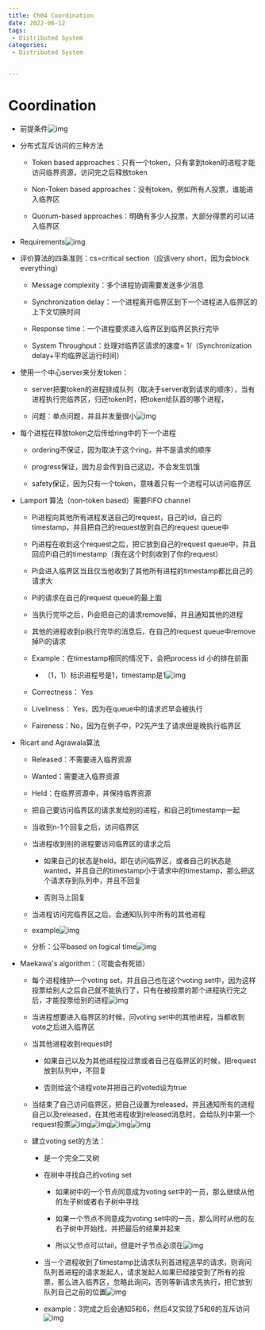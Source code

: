 ```yaml
---
title: Ch04 Coordination
date: 2022-06-12
tags:
 - Distributed System
categories:
 - Distributed System


---
```


# Coordination

- 前提条件![img](https://api2.mubu.com/v3/document_image/3f53fa35-48e0-4821-88b6-6b7e521e7ac2-14899999.jpg)

- 分布式互斥访问的三种方法

  - Token based approaches：只有一个token，只有拿到token的进程才能访问临界资源，访问完之后释放token

  - Non-Token based approaches：没有token，例如所有人投票，谁能进入临界区

  - Quorum-based approaches：明确有多少人投票，大部分得票的可以进入临界区

- Requirements![img](https://api2.mubu.com/v3/document_image/7984240b-2608-4880-b7a3-3232bd6eafd9-14899999.jpg)

- 评价算法的四条准则：cs=critical section（应该very short，因为会block everything）

  

  - Message complexity：多个进程协调需要发送多少消息

  - Synchronization delay：一个进程离开临界区到下一个进程进入临界区的上下文切换时间

  - Response time：一个进程要求进入临界区到临界区执行完毕

  - System Throughput：处理对临界区请求的速度= 1/（Synchronization delay+平均临界区运行时间）

- 使用一个中心server来分发token：

  

  - server把要token的进程排成队列（取决于server收到请求的顺序），当有进程执行完临界区，归还token时，把token给队首的哪个进程，

  - 问题：单点问题，并且并发量很小![img](https://api2.mubu.com/v3/document_image/859e915e-0ca9-4e9b-8710-49102ac33dfc-14899999.jpg)

- 每个进程在释放token之后传给ring中的下一个进程

  

  - ordering不保证，因为取决于这个ring，并不是请求的顺序

  - progress保证，因为总会传到自己这边，不会发生饥饿

  - safety保证，因为只有一个token，意味着只有一个进程可以访问临界区

- Lamport 算法（non-token based）需要FIFO channel

  - Pi进程向其他所有进程发送自己的request，自己的id，自己的timestamp，并且把自己的request放到自己的request queue中

  - Pj进程在收到这个request之后，把它放到自己的request queue中，并且回应Pi自己的timestamp（我在这个时刻收到了你的request）

  - Pi会进入临界区当且仅当他收到了其他所有进程的timestamp都比自己的请求大

  - Pi的请求在自己的request queue的最上面

  - 当执行完毕之后，Pi会把自己的请求remove掉，并且通知其他的进程

  - 其他的进程收到pi执行完毕的消息后，在自己的request queue中remove掉Pi的请求

  - Example：在timestamp相同的情况下，会把process id 小的排在前面
    - （1，1）标识进程号是1，timestamp是1![img](https://api2.mubu.com/v3/document_image/fe7e1e21-e6bd-4e42-a452-6588917d0b0e-14899999.jpg)

  - Correctness： Yes

  - Liveliness： Yes，因为在queue中的请求迟早会被执行

  - Faireness：No，因为在例子中，P2先产生了请求但是晚执行临界区

- Ricart and Agrawala算法

  - Released：不需要进入临界资源

  - Wanted：需要进入临界资源

  - Held：在临界资源中，并保持临界资源

  - 把自己要访问临界区的请求发给别的进程，和自己的timestamp一起

  - 当收到n-1个回复之后，访问临界区

  - 当进程收到别的进程要访问临界区的请求之后

    - 如果自己的状态是held，即在访问临界区，或者自己的状态是wanted，并且自己的timestamp小于请求中的timestamp，那么把这个请求存到队列中，并且不回复

    - 否则马上回复

  - 当进程访问完临界区之后，会通知队列中所有的其他进程

  - example![img](https://api2.mubu.com/v3/document_image/820d8444-3ef2-4990-a008-3d0f09e34627-14899999.jpg)

  - 分析：公平based on logical time![img](https://api2.mubu.com/v3/document_image/af707b76-04fc-4907-971d-0424e108bce1-14899999.jpg)

- Maekawa's algorithm：（可能会有死锁）

  

  - 每个进程维护一个voting set，并且自己也在这个voting set中，因为这样投票给别人之后自己就不能执行了，只有在被投票的那个进程执行完之后，才能投票给别的进程![img](https://api2.mubu.com/v3/document_image/bffc6ab3-77b3-4426-a27d-9c2cd7d34240-14899999.jpg)

  - 当进程想要进入临界区的时候，问voting set中的其他进程，当都收到vote之后进入临界区

  - 当其他进程收到request时

    - 如果自己以及为其他进程投过票或者自己在临界区的时候，把request放到队列中，不回复

    - 否则给这个进程vote并把自己的voted设为true

  - 当结束了自己访问临界区，把自己设置为released，并且通知所有的进程自己以及released，在其他进程收到released消息时，会给队列中第一个request投票![img](https://api2.mubu.com/v3/document_image/57f5c8f7-b291-4f79-8cf5-802d81835914-14899999.jpg)![img](https://api2.mubu.com/v3/document_image/44e65dcd-2f7c-4462-b28d-d63247b95723-14899999.jpg)![img](https://api2.mubu.com/v3/document_image/c4ee0244-57e0-4f7e-80dc-4102bf5466cc-14899999.jpg)![img](https://api2.mubu.com/v3/document_image/1792e0ff-e8ad-4758-a4f9-7ace5cd67e63-14899999.jpg)

  - 建立voting set的方法：

    - 是一个完全二叉树

    - 在树中寻找自己的voting set

      - 如果树中的一个节点同意成为voting set中的一员，那么继续从他的左子树或者右子树中寻找

      - 如果一个节点不同意成为voting set中的一员，那么同时从他的左右子树中开始找，并把最后的结果并起来

      - 所以父节点可以fail，但是叶子节点必须在![img](https://api2.mubu.com/v3/document_image/064e376f-4640-47ec-bd42-ac178cbcb3c6-14899999.jpg)

    - 当一个进程收到了timestamp比请求队列首进程造早的请求，则询问队列首进程的请求发起人，请求发起人如果已经接受到了所有的投票，那么进入临界区，忽略此询问，否则等新请求先执行，把它放到队列自己之前的位置![img](https://api2.mubu.com/v3/document_image/2a0dc87e-9289-4c82-9094-c4405b3ea214-14899999.jpg)

    - example：3完成之后会通知5和6，然后4又实现了5和6的互斥访问![img](https://markdown-1301334775.cos.eu-frankfurt.myqcloud.com/b0f30a10-a411-4ce0-b433-a0e7b4a933cc-14899999.jpg)
